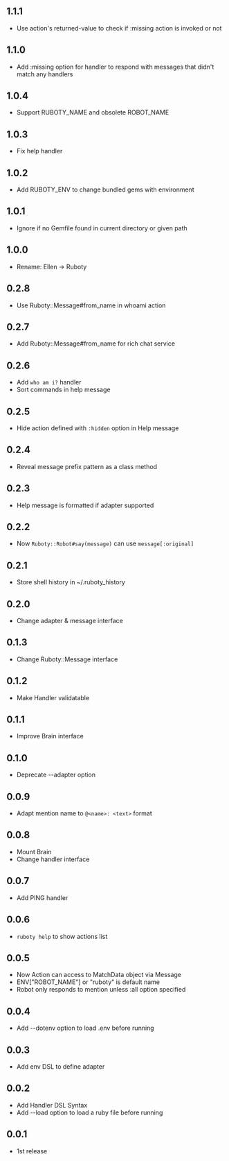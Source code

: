 ## 1.1.1
* Use action's returned-value to check if :missing action is invoked or not

## 1.1.0
* Add :missing option for handler to respond with messages that didn't match any handlers

## 1.0.4
* Support RUBOTY_NAME and obsolete ROBOT_NAME

## 1.0.3
* Fix help handler

## 1.0.2
* Add RUBOTY_ENV to change bundled gems with environment

## 1.0.1
* Ignore if no Gemfile found in current directory or given path

## 1.0.0
* Rename: Ellen -> Ruboty

## 0.2.8
* Use Ruboty::Message#from_name in whoami action

## 0.2.7
* Add Ruboty::Message#from_name for rich chat service

## 0.2.6
* Add `who am i?` handler
* Sort commands in help message

## 0.2.5
* Hide action defined with `:hidden` option in Help message

## 0.2.4
* Reveal message prefix pattern as a class method

## 0.2.3
* Help message is formatted if adapter supported

## 0.2.2
* Now `Ruboty::Robot#say(message)` can use `message[:original]`

## 0.2.1
* Store shell history in ~/.ruboty_history

## 0.2.0
* Change adapter & message interface

## 0.1.3
* Change Ruboty::Message interface

## 0.1.2
* Make Handler validatable

## 0.1.1
* Improve Brain interface

## 0.1.0
* Deprecate --adapter option

## 0.0.9
* Adapt mention name to `@<name>: <text>` format

## 0.0.8
* Mount Brain
* Change handler interface

## 0.0.7
* Add PING handler

## 0.0.6
* `ruboty help` to show actions list

## 0.0.5
* Now Action can access to MatchData object via Message
* ENV["ROBOT_NAME"] or "ruboty" is default name
* Robot only responds to mention unless :all option specified

## 0.0.4
* Add --dotenv option to load .env before running

## 0.0.3
* Add env DSL to define adapter

## 0.0.2
* Add Handler DSL Syntax
* Add --load option to load a ruby file before running

## 0.0.1
* 1st release

